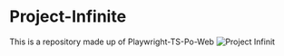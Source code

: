 # Project-Infinite
This is a repository made up of Playwright-TS-Po-Web
![Project Infinit](https://github.com/armadaautomationteam/Project-Infinite/assets/149462281/0c40b1c0-d25c-4f00-a3f4-cc5828aac308)
